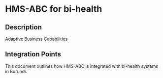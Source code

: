 # HMS-ABC for bi-health

## Description

Adaptive Business Capabilities

## Integration Points

This document outlines how HMS-ABC is integrated with bi-health systems in Burundi.
